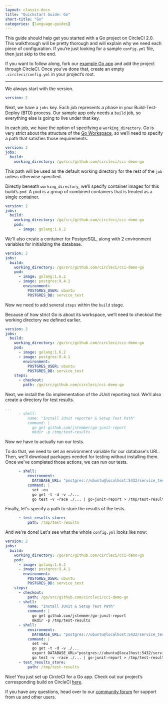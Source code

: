 ```yaml
---
layout: classic-docs
title: "Quickstart Guide: Go"
short-title: "Go"
categories: [language-guides]
---
```


This guide should help get you started with a Go project on CircleCI 2.0. This walkthrough will be pretty thorough and will explain why we need each piece of configuration. If you’re just looking for a sample `config.yml` file, then just skip to the end.

If you want to follow along, fork our [example Go app](https://github.com/circleci/cci-demo-go) and add the project through CircleCI. Once you’ve done that, create an empty `.circleci/config.yml` in your project’s root.

---

We always start with the version.

```yaml
version: 2
```

Next, we have a `jobs` key. Each job represents a phase in your Build-Test-Deploy (BTD) process. Our sample app only needs a `build` job, so everything else is going to live under that key.

In each job, we have the option of specifying a `working_directory`. Go is very strict about the structure of the [Go Workspace](https://golang.org/doc/code.html#Workspaces), so we’ll need to specify a path that satisfies those requirements.

```yaml
version: 2
jobs:
  build:
    working_directory: /go/src/github.com/circleci/cci-demo-go
```

This path will be used as the default working directory for the rest of the `job` unless otherwise specified.

Directly beneath `working_directory`, we’ll specify container images for this build’s `pod`. A pod is a group of combined containers that is treated as a single container.

```yaml
version: 2
jobs:
  build:
    working_directory: /go/src/github.com/circleci/cci-demo-go
    pod:
      - image: golang:1.6.2
```

We'll also create a container for PostgreSQL, along with 2 environment variables for initializing the database.

```yaml
version: 2
jobs:
  build:
    working_directory: /go/src/github.com/circleci/cci-demo-go
    pod:
      - image: golang:1.6.2
      - image: postgres:9.4.1
        environment:
          POSTGRES_USER: ubuntu
          POSTGRES_DB: service_test
```

Now we need to add several `steps` within the `build` stage.

Because of how strict Go is about its workspace, we’ll need to checkout the working directory we defined earlier.

```yaml
version: 2
jobs:
  build:
    working_directory: /go/src/github.com/circleci/cci-demo-go
    pod:
      - image: golang:1.6.2
      - image: postgres:9.4.1
        environment:
          POSTGRES_USER: ubuntu
          POSTGRES_DB: service_test
    steps:
      - checkout:
        path: /go/src/github.com/circleci/cci-demo-go
```

Next, we install the Go implementation of the JUnit reporting tool. We'll also create a directory for test results.

```yaml
...
      - shell:
          name: "Install JUnit reporter & Setup Test Path"
          command: |
            go get github.com/jstemmer/go-junit-report
            mkdir -p /tmp/test-results
```

Now we have to actually run our tests.

To do that, we need to set an environment variable for our database's URL. Then, we'll download packages needed for testing without installing them. Once we've completed those actions, we can run our tests.

```yaml
      - shell:
          environment:
            DATABASE_URL: "postgres://ubuntu@localhost:5432/service_test?sslmode=disable"
          command: |
            set -eu
            go get -t -d -v ./...
            go test -v -race ./... | go-junit-report > /tmp/test-results/unit-tests.xml
```

Finally, let's specify a path to store the results of the tests.

```yaml
      - test-results-store:
          path: /tmp/test-results
```

And we're done! Let's see what the whole `config.yml` looks like now:

```yaml
version: 2
jobs:
  build:
    working_directory: /go/src/github.com/circleci/cci-demo-go
    pod:
      - image: golang:1.6.2
      - image: postgres:9.4.1
        environment:
          POSTGRES_USER: ubuntu
          POSTGRES_DB: service_test
    steps:
      - checkout:
          path: /go/src/github.com/circleci/cci-demo-go
      - shell:
          name: "Install JUnit & Setup Test Path"
          command: |
            go get github.com/jstemmer/go-junit-report
            mkdir -p /tmp/test-results
      - shell:
          environment:
            DATABASE_URL: "postgres://ubuntu@localhost:5432/service_test?sslmode=disable"
          command: |
            set -eu
            go get -t -d -v ./...
            export DATABASE_URL="postgres://ubuntu@localhost:5432/service_test?sslmode=disable"
            go test -v -race ./... | go-junit-report > /tmp/test-results/unit-tests.xml
      - test_results_store:
          path: /tmp/test-results
```

Nice! You just set up CircleCI for a Go app. Check out our project’s corresponding build on CircleCI [here](https://circleci.com/gh/circleci/cci-demo-go).

If you have any questions, head over to our [community forum](https://discuss.circleci.com/) for support from us and other users.

